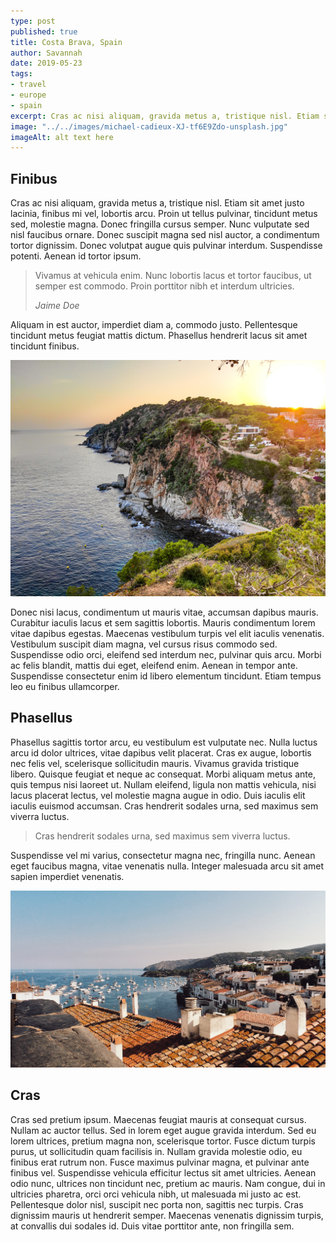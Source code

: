 ```yaml
---
type: post
published: true
title: Costa Brava, Spain
author: Savannah
date: 2019-05-23
tags:
- travel
- europe
- spain
excerpt: Cras ac nisi aliquam, gravida metus a, tristique nisl. Etiam sit amet justo lacinia, finibus mi vel, lobortis arcu. Proin ut tellus pulvinar, tincidunt metus sed, molestie magna.
image: "../../images/michael-cadieux-XJ-tf6E9Zdo-unsplash.jpg"
imageAlt: alt text here
---
```


## Finibus

Cras ac nisi aliquam, gravida metus a, tristique nisl. Etiam sit amet justo lacinia, finibus mi vel, lobortis arcu. Proin ut tellus pulvinar, tincidunt metus sed, molestie magna. Donec fringilla cursus semper. Nunc vulputate sed nisl faucibus ornare. Donec suscipit magna sed nisl auctor, a condimentum tortor dignissim. Donec volutpat augue quis pulvinar interdum. Suspendisse potenti. Aenean id tortor ipsum.

> Vivamus at vehicula enim. Nunc lobortis lacus et tortor faucibus, ut semper est commodo. Proin porttitor nibh et interdum ultricies.
>
> <cite>Jaime Doe</cite>

 Aliquam in est auctor, imperdiet diam a, commodo justo. Pellentesque tincidunt metus feugiat mattis dictum. Phasellus hendrerit lacus sit amet tincidunt finibus.

![alt text here](../../images/unknown-photographer-DgE-BlRLKUU-unsplash.jpg)

Donec nisi lacus, condimentum ut mauris vitae, accumsan dapibus mauris. Curabitur iaculis lacus et sem sagittis lobortis. Mauris condimentum lorem vitae dapibus egestas. Maecenas vestibulum turpis vel elit iaculis venenatis. Vestibulum suscipit diam magna, vel cursus risus commodo sed. Suspendisse odio orci, eleifend sed interdum nec, pulvinar quis arcu. Morbi ac felis blandit, mattis dui eget, eleifend enim. Aenean in tempor ante. Suspendisse consectetur enim id libero elementum tincidunt. Etiam tempus leo eu finibus ullamcorper.

## Phasellus

Phasellus sagittis tortor arcu, eu vestibulum est vulputate nec. Nulla luctus arcu id dolor ultrices, vitae dapibus velit placerat. Cras ex augue, lobortis nec felis vel, scelerisque sollicitudin mauris. Vivamus gravida tristique libero. Quisque feugiat et neque ac consequat. Morbi aliquam metus ante, quis tempus nisi laoreet ut. Nullam eleifend, ligula non mattis vehicula, nisi lacus placerat lectus, vel molestie magna augue in odio. Duis iaculis elit iaculis euismod accumsan. Cras hendrerit sodales urna, sed maximus sem viverra luctus.

> Cras hendrerit sodales urna, sed maximus sem viverra luctus.

Suspendisse vel mi varius, consectetur magna nec, fringilla nunc. Aenean eget faucibus magna, vitae venenatis nulla. Integer malesuada arcu sit amet sapien imperdiet venenatis.

![alt text here](../../images/jorge-salvador-Napez4iXwrU-unsplash.jpg)

## Cras

Cras sed pretium ipsum. Maecenas feugiat mauris at consequat cursus. Nullam ac auctor tellus. Sed in lorem eget augue gravida interdum. Sed eu lorem ultrices, pretium magna non, scelerisque tortor. Fusce dictum turpis purus, ut sollicitudin quam facilisis in. Nullam gravida molestie odio, eu finibus erat rutrum non. Fusce maximus pulvinar magna, et pulvinar ante finibus vel. Suspendisse vehicula efficitur lectus sit amet ultricies. Aenean odio nunc, ultrices non tincidunt nec, pretium ac mauris. Nam congue, dui in ultricies pharetra, orci orci vehicula nibh, ut malesuada mi justo ac est. Pellentesque dolor nisl, suscipit nec porta non, sagittis nec turpis. Cras dignissim mauris ut hendrerit semper. Maecenas venenatis dignissim turpis, at convallis dui sodales id. Duis vitae porttitor ante, non fringilla sem.